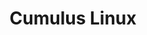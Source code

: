 ---
title: Cumulus Linux
layout: pdf
product: Cumulus Linux
version: "5.13"
type: pdf
bookhidden: true
draft: true
---